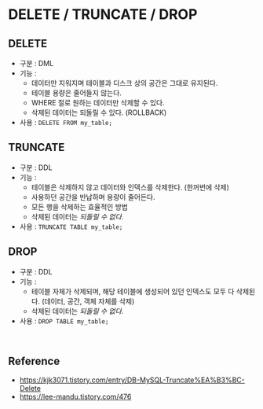 # DELETE / TRUNCATE / DROP


## DELETE
- 구분 : DML
- 기능 :
  - 데이터만 지워지며 테이블과 디스크 상의 공간은 그대로 유지된다.
  - 테이블 용량은 줄어들지 않는다.
  - WHERE 절로 원하는 데이터만 삭제할 수 있다.
  - 삭제된 데이터는 되돌릴 수 있다. (ROLLBACK)
- 사용 : ```DELETE FROM my_table;```


## TRUNCATE
- 구분 : DDL
- 기능 : 
  - 테이블은 삭제하지 않고 데이터와 인덱스를 삭제한다. (한꺼번에 삭제)
  - 사용하던 공간을 반납하며 용량이 줄어든다.
  - 모든 행을 삭제하는 효율적인 방법
  - 삭제된 데이터는 *되돌릴 수 없다.*
- 사용 : ```TRUNCATE TABLE my_table;```


## DROP
- 구분 : DDL
- 기능 : 
  - 테이블 자체가 삭제되며, 해당 테이블에 생성되어 있던 인덱스도 모두 다 삭제된다. (데이터, 공간, 객체 자체를 삭제)
  - 삭제된 데이터는 *되돌릴 수 없다.*
- 사용 : ```DROP TABLE my_table;```


<br>

## Reference
- https://kjk3071.tistory.com/entry/DB-MySQL-Truncate%EA%B3%BC-Delete
- https://lee-mandu.tistory.com/476
